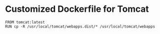# Customized Dockerfile for Tomcat

```console
FROM tomcat:latest
RUN cp -R /usr/local/tomcat/webapps.dist/* /usr/local/tomcat/webapps
```